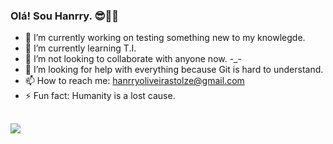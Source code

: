 ### Olá! Sou Hanrry. 😎🍷🗿
- 🔭 I’m currently working on testing something new to my knowlegde.
- 🌱 I’m currently learning T.I.
- 👯 I’m not looking to collaborate with anyone now. -_-
- 🤔 I’m looking for help with everything because Git is hard to understand.
- 📫 How to reach me: hanrryoliveirastolze@gmail.com
- ⚡ Fun fact: Humanity is a lost cause.
 
 ##
 
 <div>
<a href= target="_blank"><img src="https://img.shields.io/badge/Gmail-D14836?style=for-the-badge&logo=gmail&logoColor=white" target="_blank"></a>
